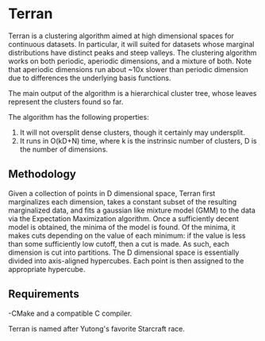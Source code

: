 <h1>Terran</h1>

Terran is a clustering algorithm aimed at high dimensional spaces for continuous datasets. In particular, it will suited for datasets whose marginal distributions have distinct peaks and steep valleys. The clustering algorithm works on both periodic, aperiodic dimensions, and a mixture of both. Note that aperiodic dimensions run about ~10x slower than periodic dimension due to differences the underlying basis functions. 

The main output of the algorithm is a hierarchical cluster tree, whose leaves represent the clusters found so far. 

The algorithm has the following properties:

1) It will not oversplit dense clusters, though it certainly may undersplit.  
2) It runs in O(kD+N) time, where k is the instrinsic number of clusters, D is the number of dimensions.  

<h2>Methodology</h2>

Given a collection of points in D dimensional space, Terran first marginalizes each dimension, takes a constant subset of the resulting marginalized data, and fits a gaussian like mixture model (GMM) to the data via the Expectation Maximization algorithm. Once a sufficiently decent model is obtained, the minima of the model is found. Of the minima, it makes cuts depending on the value of each minimum: if the value is less than some sufficiently low cutoff, then a cut is made. As such, each dimension is cut into partitions. The D dimensional space is essentially divided into axis-aligned hypercubes. Each point is then assigned to the appropriate hypercube.  

<h2>Requirements</h2>

-CMake and a compatible C compiler.

Terran is named after Yutong's favorite Starcraft race.
